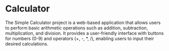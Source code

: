 # Calculator
The Simple Calculator project is a web-based application that allows users to perform basic arithmetic operations such as addition, subtraction, multiplication, and division. It provides a user-friendly interface with buttons for numbers (0-9) and operators (+, -, *, /), enabling users to input their desired calculations.
